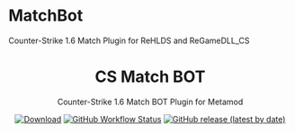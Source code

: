 # MatchBot
Counter-Strike 1.6 Match Plugin for ReHLDS and ReGameDLL_CS

<h1 align="center">CS Match BOT</h1>
<p align="center">Counter-Strike 1.6 Match BOT Plugin for Metamod</p>

<p align="center">
    <a href="https://github.com/SmileYzn/MatchBot/releases/latest"><img src="https://img.shields.io/github/downloads/SmileYzn/MatchBot/total?label=Download%40latest&style=flat-square&logo=github&logoColor=white" alt="Download"></a>
    <a href="https://github.com/SmileYzn/MatchBot/actions"><img alt="GitHub Workflow Status" src="https://img.shields.io/github/actions/workflow/status/SmileYzn/MatchBot/msbuild.yml?branch=main&label=Build&style=flat-square"></a>
    <a href="https://github.com/SmileYzn/MatchBot/releases"><img alt="GitHub release (latest by date)" src="https://img.shields.io/github/v/release/SmileYzn/MatchBot?style=flat-square" alt="Release"></a>
</p>
